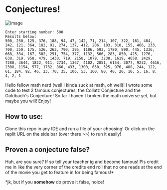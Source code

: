 # Conjectures!

![image](https://github.com/user-attachments/assets/256620d5-ab7a-43c1-9608-7eecc0d4c275)

```
Enter starting number: 500
Results below:
500, 250, 125, 376, 188, 94, 47, 142, 71, 214, 107, 322, 161, 484, 242, 121, 364, 182, 91, 274, 137, 412, 206, 103, 310, 155, 466, 233, 700, 350, 175, 526, 263, 790, 395, 1186, 593, 1780, 890, 445, 1336, 668, 334, 167, 502, 251, 754, 377, 1132, 566, 283, 850, 425, 1276, 638, 319, 958, 479, 1438, 719, 2158, 1079, 3238, 1619, 4858, 2429, 7288, 3644, 1822, 911, 2734, 1367, 4102, 2051, 6154, 3077, 9232, 4616, 2308, 1154, 577, 1732, 866, 433, 1300, 650, 325, 976, 488, 244, 122, 61, 184, 92, 46, 23, 70, 35, 106, 53, 160, 80, 40, 20, 10, 5, 16, 8, 4, 2, 1
```

Hello fellow math nerd (well I kinda suck at math, oh well)! I wrote some code to test 2 famous conjectures, the Collatz Conjecture and the Goldbach's Conjecture! So far I haven't broken the math universe yet, but maybe you will! Enjoy!

## How to use:
Clone this repo in any IDE and run a file of your choosing! Or click on the replit URL on the side bar (over there >>) to run it easily!

## Proven a conjecture false?
Huh, are you sure? If so tell your teacher ig and become famous! Pls credit me in like the very corner of the credits end roll that no one reads at the end of the movie you get to feature in for being famous!*

*jk, but if you **somehow** do prove it false, noice!
